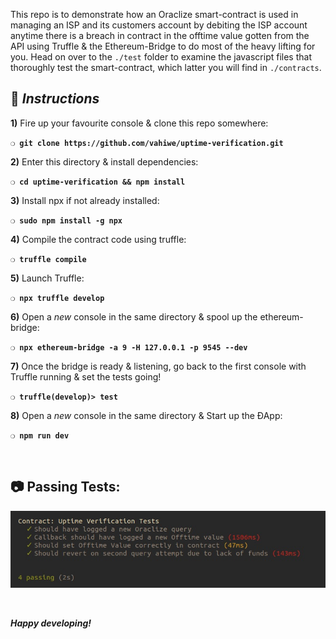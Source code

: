 This repo is to demonstrate how an Oraclize smart-contract is used in managing an ISP and its customers account by debiting the ISP account anytime there is a breach in contract in the offtime value gotten from the API using Truffle & the Ethereum-Bridge to do most of the heavy lifting for you. Head on over to the `./test` folder to examine the javascript files that thoroughly test the smart-contract, which latter you will find in `./contracts`.

## :page_with_curl:  _Instructions_

**1)** Fire up your favourite console & clone this repo somewhere:

__`❍ git clone https://github.com/vahiwe/uptime-verification.git`__

**2)** Enter this directory & install dependencies:

__`❍ cd uptime-verification && npm install`__

**3)** Install npx if not already installed:

__`❍ sudo npm install -g npx `__

**4)** Compile the contract code using truffle:

__`❍ truffle compile `__

**5)** Launch Truffle:

__`❍ npx truffle develop`__

**6)** Open a _new_ console in the same directory & spool up the ethereum-bridge:

__`❍ npx ethereum-bridge -a 9 -H 127.0.0.1 -p 9545 --dev `__

**7)** Once the bridge is ready & listening, go back to the first console with Truffle running & set the tests going!

__`❍ truffle(develop)> test`__

**8)** Open a _new_ console in the same directory & Start up the ÐApp:

__`❍ npm run dev `__

&nbsp;

## :camera: Passing Tests:

![The passing tests](uptime-verification-test.jpg)

&nbsp;

__*Happy developing!*__
